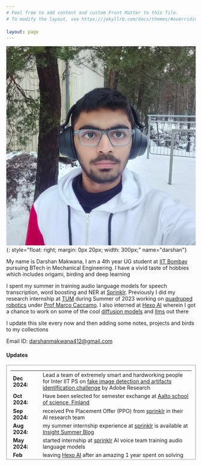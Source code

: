 ```yaml
---
# Feel free to add content and custom Front Matter to this file.
# To modify the layout, see https://jekyllrb.com/docs/themes/#overriding-theme-defaults

layout: page
---
```


![Darshan Makwana](./img/people/darshan_jog.png){: style="float: right; margin: 0px 20px; width: 300px;" name="darshan"}

My name is Darshan Makwana, I am a 4th year UG student at [IIT Bombay](https://en.wikipedia.org/wiki/IIT_Bombay) pursuing BTech in Mechanical Engineering. I have a vivid taste of hobbies which includes origami, birding and deep learning

I spent my summer in training audio language models for speech transcription, word boosting and NER at [Sprinklr](https://www.sprinklr.com/).
Previously I did my research internship at [TUM](https://www.tum.de/en/) during Summer of 2023 working on [quadruped robotics](https://www.notion.so/System-Identification-and-Model-Based-Deep-Reinforcement-Learning-for-Agile-and-Robust-Quadruped-Rob-d64a6f1dd4434a18b57f3c60cdb16fe3?pvs=4) under [Prof Marco Caccamo](https://rtsl.cps.mw.tum.de/personal_page/mcaccamo/). I also interned at [Hexo AI](https://www.hexo.ai/) wherein I got a chance to work on some of the cool [diffusion models](https://en.wikipedia.org/wiki/Diffusion_model#:~:text=A%20diffusion%20model%20consists%20of,distribution%20of%20a%20given%20dataset.) and [llms](https://en.wikipedia.org/wiki/Large_language_model) out there

I update this site every now and then adding some notes, projects and birds to my collections

Email ID: [darshanmakwana412@gmail.com](mailto:darshanmakwana412@gmail.com)

#### **Updates**

<div style="height:250px;overflow:auto; border:1px solid #999; padding-left: 0.7em; padding-right: 0.7em">
<table>
<col width="100px">
<col width="650px">
<tr><td><b>Dec 2024:</b></td><td>Lead a team of extremely smart and hardworking people for Inter IIT PS on <a href="https://interiit-tech.com/problem-statement/">fake image detection and artifacts identification challenge</a> by Adobe Research</td></tr>
<tr><td><b>Oct 2024:</b></td><td>Have been selected for semester exchange at <a href="https://www.aalto.fi/en/school-of-science">Aalto school of science, Finland</a></td></tr>
<tr><td><b>Sep 2024:</b></td><td>received Pre Placement Offer (PPO) from <a href="https://www.sprinklr.com/">sprinklr</a> in their AI research team</td></tr>
<tr><td><b>Aug 2024:</b></td><td>my summer internship experience at <a href="https://www.sprinklr.com/">sprinklr</a> is available at <a href="https://summerblog.insightiitb.org/darshan-makwana-sprinklr/">Insight Summer Blog</a></td></tr>
<tr><td><b>May 2024:</b></td><td>started internship at <a href="https://www.sprinklr.com/">sprinklr</a> AI voice team training audio language models</td></tr>
<tr><td><b>Feb 2024:</b></td><td>leaving <a href="https://www.sprinklr.com/">Hexo AI</a> after an amazing 1 year spent on solving extremly hard problems</td></tr>
<tr><td><b>Jan 2024:</b></td><td>started my SLP on federated learning under <a href="https://sites.google.com/view/avishekghosh/home">Avishek Ghosh</a> and <a href="https://www.me.iitb.ac.in/faculty/prof-alankar-alankar">Alankar Alankar</a></td></tr>
<tr><td><b>May 2023:</b></td><td>started my summer research internship under <a href="https://rtsl.cps.mw.tum.de/personal_page/mcaccamo/">Marco Caccamo</a> at <a href="https://www.tum.de/">TUM, Germany</a> for robust quadruped robot control</td></tr>
<tr><td><b>Feb 2023:</b></td><td>started internship at <a href="https://www.sprinklr.com/">Hexo AI</a> for training diffusion models on product photography</td></tr>
<tr><td><b>Dec 2022:</b></td><td>Presented a paper on <a href="https://docs.google.com/presentation/d/1a4OrFQlG5u-ZoXtqpk_AbPio6-ojA2yfQcK787jJuJI/edit?usp=sharing">Efficient Graph based Image Segmentation</a> at <a href="https://www.linkedin.com/company/dav-team-iit-bombay/?originalSubdomain=in">DAV</a></td></tr>
<tr><td><b>Jul 2022:</b></td><td>Our system description paper for <a href="https://www.semanticscholar.org/paper/Shayona%40SMM4H-23%3A-COVID-19-Self-diagnosis-using-and-Chavda-Makwana/f16292e2e210bb8681d796fe46c47ffda1df6360">COVID-19 Self diagnosis classification using BERT and LightGBM</a> has been accepted to SMM4H2023</td></tr>
</table>
</div>